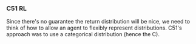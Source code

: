 ### C51 RL

Since there's no guarantee the return distribution will be nice, we need to think
of how to allow an agent to flexibly represent distributions. C51's approach
was to use a categorical distribution (hence the C). 

